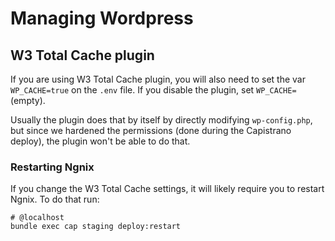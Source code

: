# Managing Wordpress

## W3 Total Cache plugin
If you are using W3 Total Cache plugin, you will also need to set the var
`WP_CACHE=true` on the `.env` file. If you disable the plugin, set `WP_CACHE=`
(empty).

Usually the plugin does that by itself by directly modifying `wp-config.php`,
but since we hardened the permissions (done during the Capistrano deploy), the
plugin won't be able to do that.

### Restarting Ngnix
If you change the W3 Total Cache settings, it will likely require you to restart
Ngnix. To do that run:
```shell
# @localhost
bundle exec cap staging deploy:restart
```
